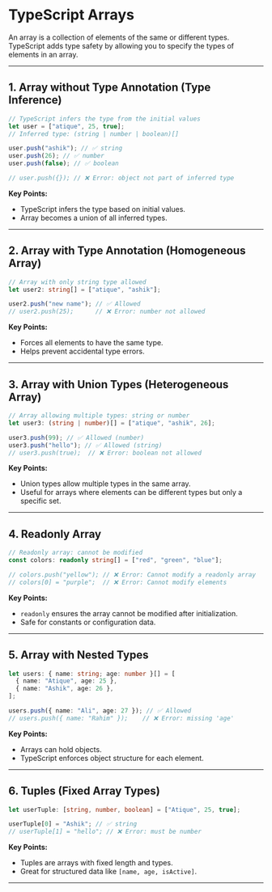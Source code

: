 # TypeScript Arrays

An array is a collection of elements of the same or different types. TypeScript adds type safety by allowing you to specify the types of elements in an array.

---

## 1. Array without Type Annotation (Type Inference)

```ts
// TypeScript infers the type from the initial values
let user = ["atique", 25, true];
// Inferred type: (string | number | boolean)[]

user.push("ashik"); // ✅ string
user.push(26); // ✅ number
user.push(false); // ✅ boolean

// user.push({}); // ❌ Error: object not part of inferred type
```

**Key Points:**

- TypeScript infers the type based on initial values.
- Array becomes a union of all inferred types.

---

## 2. Array with Type Annotation (Homogeneous Array)

```ts
// Array with only string type allowed
let user2: string[] = ["atique", "ashik"];

user2.push("new name"); // ✅ Allowed
// user2.push(25);      // ❌ Error: number not allowed
```

**Key Points:**

- Forces all elements to have the same type.
- Helps prevent accidental type errors.

---

## 3. Array with Union Types (Heterogeneous Array)

```ts
// Array allowing multiple types: string or number
let user3: (string | number)[] = ["atique", "ashik", 26];

user3.push(99); // ✅ Allowed (number)
user3.push("hello"); // ✅ Allowed (string)
// user3.push(true);  // ❌ Error: boolean not allowed
```

**Key Points:**

- Union types allow multiple types in the same array.
- Useful for arrays where elements can be different types but only a specific set.

---

## 4. Readonly Array

```ts
// Readonly array: cannot be modified
const colors: readonly string[] = ["red", "green", "blue"];

// colors.push("yellow"); // ❌ Error: Cannot modify a readonly array
// colors[0] = "purple";  // ❌ Error: Cannot modify elements
```

**Key Points:**

- `readonly` ensures the array cannot be modified after initialization.
- Safe for constants or configuration data.

---

## 5. Array with Nested Types

```ts
let users: { name: string; age: number }[] = [
  { name: "Atique", age: 25 },
  { name: "Ashik", age: 26 },
];

users.push({ name: "Ali", age: 27 }); // ✅ Allowed
// users.push({ name: "Rahim" });    // ❌ Error: missing 'age'
```

**Key Points:**

- Arrays can hold objects.
- TypeScript enforces object structure for each element.

---

## 6. Tuples (Fixed Array Types)

```ts
let userTuple: [string, number, boolean] = ["Atique", 25, true];

userTuple[0] = "Ashik"; // ✅ string
// userTuple[1] = "hello"; // ❌ Error: must be number
```

**Key Points:**

- Tuples are arrays with fixed length and types.
- Great for structured data like `[name, age, isActive]`.

---
